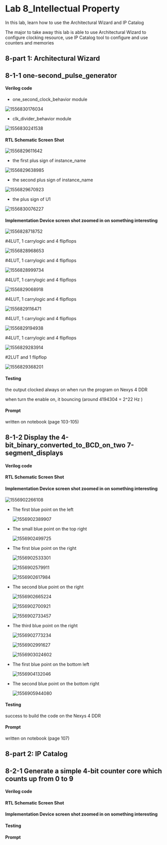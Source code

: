 # Lab 8_Intellectual Property 

In this lab, learn how to use the Architectural  Wizard and IP Catalog

The major to take away this lab is able to use Architectural Wizard to configure clocking resource, use IP Catalog tool to configure and use counters and memories



## 8-part 1: Architectural Wizard

## 8-1-1 one-second_pulse_generator

#### Verilog code

* one_second_clock_behavior module

![1556830176034](1556830176034.png)

* clk_divider_behavior module

![1556830241538](1556830241538.png)

#### RTL Schematic Screen Shot

![1556829611642](1556829611642.png)

* the first plus sign of instance_name

![1556829638985](1556829638985.png)

* the second plus sign of instance_name

![1556829670923](1556829670923.png)

* the plus sign of U1

![1556830076227](1556830076227.png)

#### Implementation Device screen shot zoomed in on something interesting

![1556828718752](1556828718752.png)

#4LUT, 1 carrylogic and 4 flipflops

![1556828968653](1556828968653.png)

#4LUT, 1 carrylogic and 4 flipflops

![1556828999734](1556828999734.png)

#4LUT, 1 carrylogic and 4 flipflops

![1556829068918](1556829068918.png)

#4LUT, 1 carrylogic and 4 flipflops

![1556829116471](1556829116471.png)

#4LUT, 1 carrylogic and 4 flipflops

![1556829194938](1556829194938.png)

#4LUT, 1 carrylogic and 4 flipflops

![1556829283914](1556829283914.png)

#2LUT and 1 flipflop

![1556829368201](1556829368201.png)

#### Testing

the output clocked always on when run the program on Nexys 4 DDR

when turn the enable on, it bouncing (around 4194304 = 2^22 Hz )

#### Prompt

written on notebook (page 103-105)



## 8-1-2 Display the 4-bit_binary_converted_to_BCD_on_two 7-segment_displays

#### Verilog code



#### RTL Schematic Screen Shot



#### Implementation Device screen shot zoomed in on something interesting

![1556902266108](1556902266108.png)

* The first blue point on the left 

  ![1556902389907](1556902389907.png)

* The small blue point on the top right

  ![1556902499725](1556902499725.png)

* The first blue point on the right

  ![1556902533301](1556902533301.png)

  ![1556902579911](1556902579911.png)

  ![1556902617984](1556902617984.png)

* The second blue point on the right 

  ![1556902665224](1556902665224.png)

  ![1556902700921](1556902700921.png)

  ![1556902733457](1556902733457.png)

* The third blue point on the right 

  ![1556902773234](1556902773234.png)

  ![1556902991627](1556902991627.png)

  ![1556903024602](1556903024602.png)

* The first blue point on the bottom left

  ![1556904132046](1556904132046.png)

* The second blue point on the bottom right

  ![1556905944080](1556905944080.png)

#### Testing

success to build the code on the Nexys 4 DDR

#### Prompt

written on notebook (page 107)



## 8-part 2: IP Catalog

## 8-2-1 Generate a simple 4-bit counter core which counts up from 0 to 9

#### Verilog code

#### RTL Schematic Screen Shot



#### Implementation Device screen shot zoomed in on something interesting



#### Testing



#### Prompt
